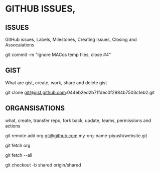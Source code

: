 # GITHUB ISSUES, 

## ISSUES

GitHub issues, Labels, Milestones, Creating Issues, Closing and Assocaiations

git commit -m "Ignore MACos temp files, close #4"

## GIST

What are gist, create, work, share and delete gist

git clone git@gist.github.com:044eb2ed2b71fdec0f2984b7503c1eb2.git

## ORGANSISATIONS

what, create, transfer repo, fork back, update, teams, permissions and actions

git remote add org git@github.com:my-org-name-piyush/website.git

git fetch org

git fetch --all

git checkout -b shared origin/shared